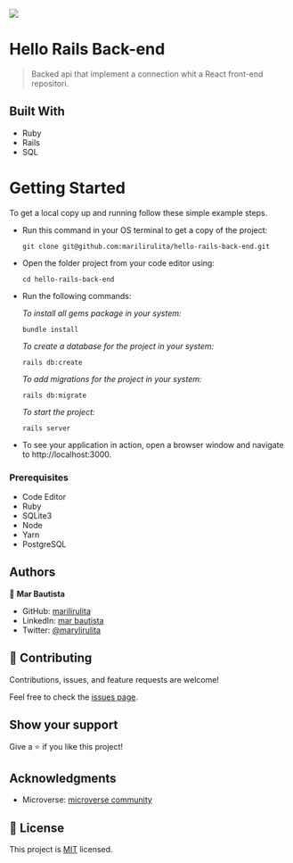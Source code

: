 ![](https://img.shields.io/badge/Microverse-salmon)

# Hello Rails Back-end
> Backed api that implement a connection whit a React front-end repositori.

## Built With
- Ruby
- Rails
- SQL

# Getting Started

To get a local copy up and running follow these simple example steps.

- Run this command in your OS terminal to get a copy of the project:

  ```
  git clone git@github.com:marilirulita/hello-rails-back-end.git
  ```

- Open the folder project from your code editor using:

  ```
  cd hello-rails-back-end
  ```

- Run the following commands:

  *To install all gems package in your system:*

  ```
  bundle install
  ```
  
  *To create a database for the project in your system:*

  ```
  rails db:create
  ```

  *To add migrations for the project in your system:*

  ```
  rails db:migrate
  ```
  
  *To start the project:*

  ```
  rails server
  ```

- To see your application in action, open a browser window and navigate to http://localhost:3000.


### Prerequisites

- Code Editor
- Ruby
- SQLite3
- Node
- Yarn
- PostgreSQL


## Authors

👤 **Mar Bautista**

- GitHub: [marilirulita](https://github.com/marilirulita)
- LinkedIn: [mar bautista](https://www.linkedin.com/in/marbautista/)
- Twitter: [@marylirulita](https://twitter.com/marylirulita)


## 🤝 Contributing

Contributions, issues, and feature requests are welcome!

Feel free to check the [issues page](../../issues/).

 ## Show your support

 Give a ⭐️ if you like this project!

 ## Acknowledgments

 - Microverse: [microverse community](https://github.com/microverseinc)

 ## 📝 License

 This project is [MIT](./LICENSE) licensed.